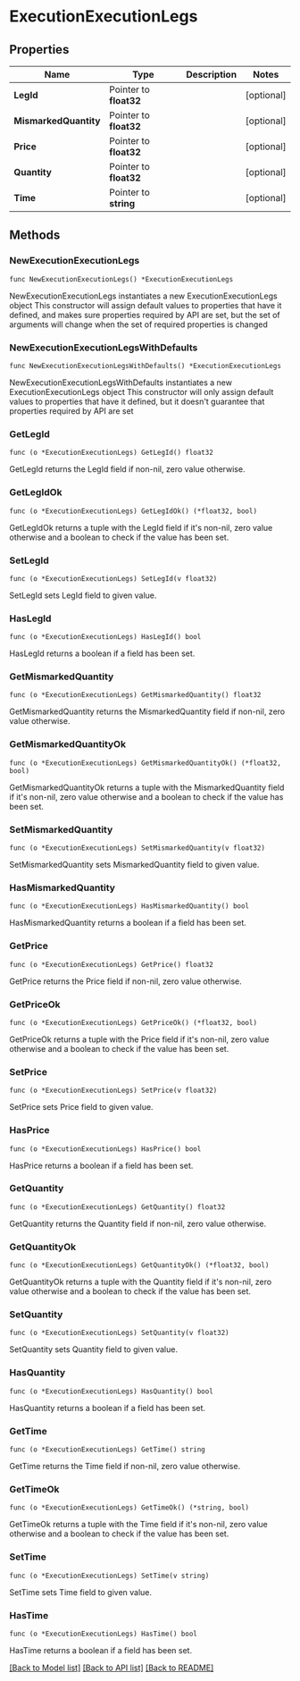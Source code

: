 # ExecutionExecutionLegs

## Properties

Name | Type | Description | Notes
------------ | ------------- | ------------- | -------------
**LegId** | Pointer to **float32** |  | [optional] 
**MismarkedQuantity** | Pointer to **float32** |  | [optional] 
**Price** | Pointer to **float32** |  | [optional] 
**Quantity** | Pointer to **float32** |  | [optional] 
**Time** | Pointer to **string** |  | [optional] 

## Methods

### NewExecutionExecutionLegs

`func NewExecutionExecutionLegs() *ExecutionExecutionLegs`

NewExecutionExecutionLegs instantiates a new ExecutionExecutionLegs object
This constructor will assign default values to properties that have it defined,
and makes sure properties required by API are set, but the set of arguments
will change when the set of required properties is changed

### NewExecutionExecutionLegsWithDefaults

`func NewExecutionExecutionLegsWithDefaults() *ExecutionExecutionLegs`

NewExecutionExecutionLegsWithDefaults instantiates a new ExecutionExecutionLegs object
This constructor will only assign default values to properties that have it defined,
but it doesn't guarantee that properties required by API are set

### GetLegId

`func (o *ExecutionExecutionLegs) GetLegId() float32`

GetLegId returns the LegId field if non-nil, zero value otherwise.

### GetLegIdOk

`func (o *ExecutionExecutionLegs) GetLegIdOk() (*float32, bool)`

GetLegIdOk returns a tuple with the LegId field if it's non-nil, zero value otherwise
and a boolean to check if the value has been set.

### SetLegId

`func (o *ExecutionExecutionLegs) SetLegId(v float32)`

SetLegId sets LegId field to given value.

### HasLegId

`func (o *ExecutionExecutionLegs) HasLegId() bool`

HasLegId returns a boolean if a field has been set.

### GetMismarkedQuantity

`func (o *ExecutionExecutionLegs) GetMismarkedQuantity() float32`

GetMismarkedQuantity returns the MismarkedQuantity field if non-nil, zero value otherwise.

### GetMismarkedQuantityOk

`func (o *ExecutionExecutionLegs) GetMismarkedQuantityOk() (*float32, bool)`

GetMismarkedQuantityOk returns a tuple with the MismarkedQuantity field if it's non-nil, zero value otherwise
and a boolean to check if the value has been set.

### SetMismarkedQuantity

`func (o *ExecutionExecutionLegs) SetMismarkedQuantity(v float32)`

SetMismarkedQuantity sets MismarkedQuantity field to given value.

### HasMismarkedQuantity

`func (o *ExecutionExecutionLegs) HasMismarkedQuantity() bool`

HasMismarkedQuantity returns a boolean if a field has been set.

### GetPrice

`func (o *ExecutionExecutionLegs) GetPrice() float32`

GetPrice returns the Price field if non-nil, zero value otherwise.

### GetPriceOk

`func (o *ExecutionExecutionLegs) GetPriceOk() (*float32, bool)`

GetPriceOk returns a tuple with the Price field if it's non-nil, zero value otherwise
and a boolean to check if the value has been set.

### SetPrice

`func (o *ExecutionExecutionLegs) SetPrice(v float32)`

SetPrice sets Price field to given value.

### HasPrice

`func (o *ExecutionExecutionLegs) HasPrice() bool`

HasPrice returns a boolean if a field has been set.

### GetQuantity

`func (o *ExecutionExecutionLegs) GetQuantity() float32`

GetQuantity returns the Quantity field if non-nil, zero value otherwise.

### GetQuantityOk

`func (o *ExecutionExecutionLegs) GetQuantityOk() (*float32, bool)`

GetQuantityOk returns a tuple with the Quantity field if it's non-nil, zero value otherwise
and a boolean to check if the value has been set.

### SetQuantity

`func (o *ExecutionExecutionLegs) SetQuantity(v float32)`

SetQuantity sets Quantity field to given value.

### HasQuantity

`func (o *ExecutionExecutionLegs) HasQuantity() bool`

HasQuantity returns a boolean if a field has been set.

### GetTime

`func (o *ExecutionExecutionLegs) GetTime() string`

GetTime returns the Time field if non-nil, zero value otherwise.

### GetTimeOk

`func (o *ExecutionExecutionLegs) GetTimeOk() (*string, bool)`

GetTimeOk returns a tuple with the Time field if it's non-nil, zero value otherwise
and a boolean to check if the value has been set.

### SetTime

`func (o *ExecutionExecutionLegs) SetTime(v string)`

SetTime sets Time field to given value.

### HasTime

`func (o *ExecutionExecutionLegs) HasTime() bool`

HasTime returns a boolean if a field has been set.


[[Back to Model list]](../README.md#documentation-for-models) [[Back to API list]](../README.md#documentation-for-api-endpoints) [[Back to README]](../README.md)


